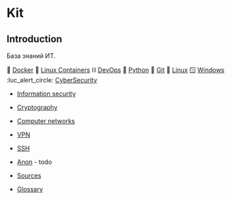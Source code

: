 # Kit
## Introduction
База знаний ИТ.


:white_square_button: [Docker](materials/docker.md)
:white_square_button: [Linux Containers](materials/lxc.md)
:chains: [DevOps](materials/devops.md)
:snake: [Python](materials/python.md)
🔗 [Git](materials/git.md)
🐧 [Linux](materials/linux.md)
🪟 [Windows](materials/windows.md)
:luc_alert_circle:  [CyberSecurity](materials/cybersecurity.md)
- [Information security](materials/infosec.md)
- [Cryptography](materials/crypto.md)
- [Computer networks](materials/networks.md)
- [VPN](materials/vpn.md)
- [SSH](materials/ssh.md)
- [Anon](materials/anon.md) - todo

- [Sources](materials/links.md)
- [Glossary](materials/glossary.md)
